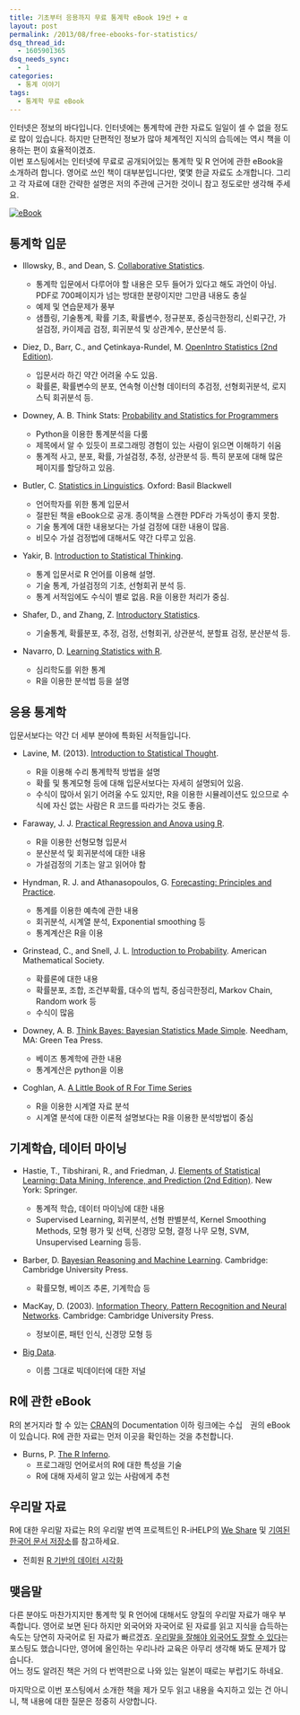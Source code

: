 ```yaml
---
title: 기초부터 응용까지 무료 통계학 eBook 19선 + α
layout: post
permalink: /2013/08/free-ebooks-for-statistics/
dsq_thread_id:
  - 1605901365
dsq_needs_sync:
  - 1
categories:
  - 통계 이야기
tags:
  - 통계학 무료 eBook
---
```

인터넷은 정보의 바다입니다. 인터넷에는 통계학에 관한 자료도 일일이 셀 수 없을 정도로 많이 있습니다. 하지만 단편적인 정보가 많아 체계적인 지식의 습득에는 역시 책을 이용하는 편이 효율적이겠죠.  
이번 포스팅에서는 인터넷에 무료로 공개되어있는 통계학 및 R 언어에 관한 eBook을 소개하려 합니다. 영어로 쓰인 책이 대부분입니다만, 몇몇 한글 자료도 소개합니다. 그리고 각 자료에 대한 간략한 설명은 저의 주관에 근거한 것이니 참고 정도로만 생각해 주세요. 

<a href="http://i0.wp.com/farm8.staticflickr.com/7457/9510861772_35b2461799_o.jpg" title="eBook" rel="lightbox"><img src="http://i0.wp.com/farm8.staticflickr.com/7457/9510861772_35b2461799_o.jpg?resize=500%2C333" alt="eBook" title="eBook" class="aligncenter" data-recalc-dims="1" /></a>

## 통계학 입문

*   Illowsky, B., and Dean, S. [Collaborative Statistics][1].
    
    *   통계학 입문에서 다루어야 할 내용은 모두 들어가 있다고 해도 과언이 아님. PDF로 700페이지가 넘는 방대한 분량이지만 그만큼 내용도 충실
    *   예제 및 연습문제가 풍부
    *   샘플링, 기술통계, 확률 기초, 확률변수, 정규분포, 중심극한정리, 신뢰구간, 가설검정, 카이제곱 검정, 회귀분석 및 상관계수, 분산분석 등.

*   Diez, D., Barr, C., and Çetinkaya-Rundel, M. [OpenIntro Statistics (2nd Edition)][2].
    
    *   입문서라 하긴 약간 어려울 수도 있음. 
    *   확률론, 확률변수의 분포, 연속형 이산형 데이터의 추검정, 선형회귀분석, 로지스틱 회귀분석 등. 

*   Downey, A. B. Think Stats: [Probability and Statistics for Programmers][3]
    
    *   Python을 이용한 통계분석을 다룸
    *   제목에서 알 수 있듯이 프로그래밍 경험이 있는 사람이 읽으면 이해하기 쉬움
    *   통계적 사고, 분포, 확률, 가설검정, 추정, 상관분석 등. 특히 분포에 대해 많은 페이지를 할당하고 있음. 

*   Butler, C. [Statistics in Linguistics][4]. Oxford: Basil Blackwell
    
    *   언어학자를 위한 통계 입문서 
    *   절판된 책을 eBook으로 공개. 종이책을 스캔한 PDF라 가독성이 좋지 못함.
    *   기술 통계에 대한 내용보다는 가설 검정에 대한 내용이 많음. 
    *   비모수 가설 검정법에 대해서도 약간 다루고 있음. 

*   Yakir, B. [Introduction to Statistical Thinking][5].
    
    *   통계 입문서로 R 언어를 이용해 설명. 
    *   기술 통계, 가설검정의 기초, 선형회귀 분석 등.
    *   통계 서적임에도 수식이 별로 없음. R을 이용한 처리가 중심.

*   Shafer, D., and Zhang, Z. [Introductory Statistics][6].
    
    *   기술통계, 확률분포, 추정, 검정, 선형회귀, 상관분석, 분할표 검정, 분산분석 등. 

*   Navarro, D. [Learning Statistics with R][7].
    
    *   심리학도를 위한 통계
    *   R을 이용한 분석법 등을 설명

## 응용 통계학

입문서보다는 약간 더 세부 분야에 특화된 서적들입니다. 

*   Lavine, M. (2013). [Introduction to Statistical Thought][8].
    
    *   R을 이용해 수리 통계학적 방법을 설명
    *   확률 및 통계모형 등에 대해 입문서보다는 자세히 설명되어 있음. 
    *   수식이 많아서 읽기 어려울 수도 있지만, R을 이용한 시뮬레이션도 있으므로 수식에 자신 없는 사람은 R 코드를 따라가는 것도 좋음.

*   Faraway, J. J. [Practical Regression and Anova using R][9].
    
    *   R을 이용한 선형모형 입문서
    *   분산분석 및 회귀분석에 대한 내용
    *   가설검정의 기초는 알고 읽어야 함

*   Hyndman, R. J. and Athanasopoulos, G. [Forecasting: Principles and Practice][10].
    
    *   통계를 이용한 예측에 관한 내용
    *   회귀분석, 시계열 분석, Exponential smoothing 등
    *   통계계산은 R을 이용

*   Grinstead, C., and Snell, J. L. [Introduction to Probability][11]. American Mathematical Society.
    
    *   확률론에 대한 내용
    *   확률분포, 조합, 조건부확률, 대수의 법칙, 중심극한정리, Markov Chain, Random work 등 
    *   수식이 많음

*   Downey, A. B. [Think Bayes: Bayesian Statistics Made Simple][12]. Needham, MA: Green Tea Press.
    
    *   베이즈 통계학에 관한 내용
    *   통계계산은 python을 이용

*   Coghlan, A. [A Little Book of R For Time Series][13]
    
    *   R을 이용한 시계열 자료 분석
    *   시계열 분석에 대한 이론적 설명보다는 R을 이용한 분석방법이 중심

## 기계학습, 데이터 마이닝

*   Hastie, T., Tibshirani, R., and Friedman, J. [Elements of Statistical Learning: Data Mining, Inference, and Prediction (2nd Edition)][14]. New York: Springer.
    
    *   통계적 학습, 데이터 마이닝에 대한 내용
    *   Supervised Learning, 회귀분석, 선형 판별분석, Kernel Smoothing Methods, 모형 평가 및 선택, 신경망 모형, 결정 나무 모형, SVM, Unsupervised Learning 등등.

*   Barber, D. [Bayesian Reasoning and Machine Learning][15]. Cambridge: Cambridge University Press.
    
    *   확률모형, 베이즈 추론, 기계학습 등

*   MacKay, D. (2003). [Information Theory, Pattern Recognition and Neural Networks][16]. Cambridge: Cambridge University Press.
    
    *   정보이론, 패턴 인식, 신경망 모형 등 

*   [Big Data][17].
    
    *   이름 그대로 빅데이터에 대한 저널

## R에 관한 eBook

R의 본거지라 할 수 있는 [CRAN][18]의 Documentation 이하 링크에는 수십　권의 eBook이 있습니다. R에 관한 자료는 먼저 이곳을 확인하는 것을 추천합니다. 

*   Burns, P. [The R Inferno][19]. 
    *   프로그래밍 언어로서의 R에 대한 특성을 기술
    *   R에 대해 자세히 알고 있는 사람에게 추천

## 우리말 자료

R에 대한 우리말 자료는 R의 우리말 번역 프로젝트인 R-iHELP의 [We Share][20] 및 [기여된 한국어 문서 저장소][21]를 참고하세요. 

*   전희원 [R 기반의 데이터 시각화][22]

## 맺음말

다른 분야도 마찬가지지만 통계학 및 R 언어에 대해서도 양질의 우리말 자료가 매우 부족합니다. 영어로 보면 된다 하지만 외국어와 자국어로 된 자료를 읽고 지식을 습득하는 속도는 당연히 자국어로 된 자료가 빠르겠죠. [우리말을 잘해야 외국어도 잘할 수 있다][23]는 포스팅도 했습니다만, 영어에 올인하는 우리나라 교육은 아무리 생각해 봐도 문제가 많습니다.  
어느 정도 알려진 책은 거의 다 번역판으로 나와 있는 일본이 때로는 부럽기도 하네요. 

마지막으로 이번 포스팅에서 소개한 책을 제가 모두 읽고 내용을 숙지하고 있는 건 아니니, 책 내용에 대한 질문은 정중히 사양합니다. 

 [1]: http://cnx.org/content/col10522/latest/
 [2]: http://www.openintro.org/stat/
 [3]: http://greenteapress.com/thinkstats/
 [4]: http://www.uwe.ac.uk/hlss/llas/statistics-in-linguistics/bkindex.shtml
 [5]: http://pluto.huji.ac.il/%7Emsby/StatThink/index.html
 [6]: http://www.saylor.org/site/textbooks/Introductory%20Statistics.pdf
 [7]: http://health.adelaide.edu.au/psychology/ccs/teaching/lsr/
 [8]: https://www.math.umass.edu/%7Elavine/Book/book.html
 [9]: http://www.maths.bath.ac.uk/%7Ejjf23/book/
 [10]: http://otexts.com/fpp/
 [11]: http://www.dartmouth.edu/%7Echance/teaching_aids/books_articles/probability_book/amsbook.mac.pdf
 [12]: http://www.greenteapress.com/thinkbayes/
 [13]: http://a-little-book-of-r-for-time-series.readthedocs.org/en/latest/
 [14]: http://www-stat.stanford.edu/%7Etibs/ElemStatLearn/
 [15]: http://web4.cs.ucl.ac.uk/staff/D.Barber/pmwiki/pmwiki.php?n=Brml.HomePage
 [16]: http://www.cs.toronto.edu/%7Emackay/itprnn/book.html
 [17]: http://www.liebertpub.com/big
 [18]: http://cran.r-project.org/
 [19]: http://www.burns-stat.com/documents/books/the-r-inferno/
 [20]: http://ihelp.r-forge.r-project.org/shared.html
 [21]: http://ihelp.r-forge.r-project.org/contributedDocs.html
 [22]: http://freesearch.pe.kr/archives/3891
 [23]: http://wp.me/p1u7fk-6Z